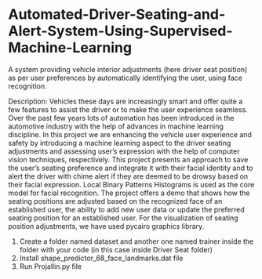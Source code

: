 # Automated-Driver-Seating-and-Alert-System-Using-Supervised-Machine-Learning
A system providing vehicle interior adjustments (here driver seat position) as per user preferences by automatically identifying the user, using face recognition.

Description:
Vehicles these days are increasingly smart and offer quite a few features to assist
the driver or to make the user experience seamless. Over the past few years lots
of automation has been introduced in the automotive industry with the help of
advances in machine learning discipline. In this project we are enhancing the
vehicle user experience and safety by introducing a machine learning aspect to
the driver seating adjustments and assessing user’s expression with the help of
computer vision techniques, respectively. This project presents an approach to save
the user’s seating preference and integrate it with their facial identity and to alert
the driver with chime alert if they are deemed to be drowsy based on their facial
expression. Local Binary Patterns Histograms is used as the core model for facial
recognition. The project offers a demo that shows how the seating positions are
adjusted based on the recognized face of an established user, the ability to add
new user data or update the preferred seating position for an established user. For
the visualization of seating position adjustments, we have used pycairo graphics
library.

1. Create a folder named dataset and another one named trainer inside the folder with your code (in this case inside Driver Seat folder)
2. Install shape_predictor_68_face_landmarks.dat file
3. Run Projallin.py file
